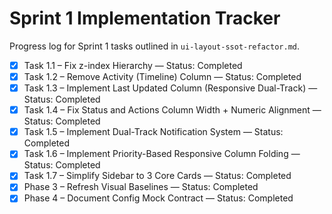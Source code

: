 # Sprint 1 Implementation Tracker

Progress log for Sprint 1 tasks outlined in `ui-layout-ssot-refactor.md`.

- [x] Task 1.1 – Fix z-index Hierarchy — Status: Completed
- [x] Task 1.2 – Remove Activity (Timeline) Column — Status: Completed
- [x] Task 1.3 – Implement Last Updated Column (Responsive Dual-Track) — Status: Completed
- [x] Task 1.4 – Fix Status and Actions Column Width + Numeric Alignment — Status: Completed
- [x] Task 1.5 – Implement Dual-Track Notification System — Status: Completed
- [x] Task 1.6 – Implement Priority-Based Responsive Column Folding — Status: Completed
- [x] Task 1.7 – Simplify Sidebar to 3 Core Cards — Status: Completed
- [x] Phase 3 – Refresh Visual Baselines — Status: Completed
- [x] Phase 4 – Document Config Mock Contract — Status: Completed
